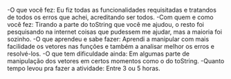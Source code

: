 -O que você fez:
Eu fiz todas as funcionalidades requisitadas e tratandos de todos os erros que achei, acreditando ser todos.
-Com quem e como você fez:
Tirando a parte do toString que você me ajudou, o resto foi pesquisando na internet coisas que pudessem me ajudar, mas a maioria foi sozinho.
-O que aprendeu e sabe fazer:
Aprendi a manipular com mais facilidade os vetores nas funções e também a analisar melhor os erros e resolvé-los.
-O que tem dificuldade ainda:
Em algumas parte de manipulação dos vetores em certos momentos como o do toString. 
-Quanto tempo levou pra fazer a atividade:
Entre 3 ou 5 horas.
